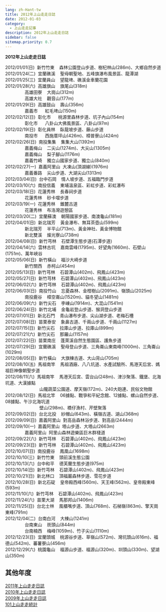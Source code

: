 ```yaml
---
lang: zh-Hant-tw
title: 2012年上山走走日誌
date: 2012-01-03
category: 
  - 上山走走記事
description: 2012年上山走走日誌
sidebar: false
sitemap.priority: 0.7
---
```


**2012年上山走走日誌**
<!-- TODO: 2012 更改連結 -->
<!-- more -->

2012/01/01(日)  新竹竹東    森林公園登山步道、樹杞林山(286m)、大鄉自然步道  
2012/01/24(二)  宜蘭礁溪    聖母朝聖地、五峰旗瀑布風景區、龍潭湖  
2012/01/25(三)  宜蘭員山    望龍埤、礁溪金車蘭花園  
2012/01/28(六)  高雄旗山    旗尾山(318m)  
                高雄田寮    大崗山(312m)  
                高雄大社    觀音山(177m)  
2012/01/29(日)  高雄鼓山    壽山(356m)  
                嘉義市      紅毛埤山(150m)  
2012/02/12(日)  彰化市      桃源里森林步道、坑子內山(154m)  
                彰化市      八卦山大佛風景區、八卦山(97m)  
2012/02/19(日)  彰化員林    臥龍坡步道、藤山步道  
                南投市      西施厝坪山(426m)、樟普寮山(424m)  
2012/02/26(日)  南投集集    集集大山(1392m)  
                嘉義梅山    二尖山(1274m)、大尖山(1305m)  
                嘉義梅山    梨子腳山(1176m)  
                嘉義竹崎    獨立山國家步道、獨立山(840m)  
2012/02/27(一)  嘉義阿里山  大凍山(頂湖線)(1976m)  
                嘉義番路    尖山步道、大湖尖山(1313m)  
2012/03/04(日)  台中石岡    情人坡步道、五福臨門步道  
2012/03/10(六)  南投信義    東埔溫泉區、彩虹步道、彩虹瀑布  
2012/03/18(日)  花蓮秀林    長春祠步道  
                花蓮秀林    砂卡噹步道  
2012/03/19(一)  花蓮秀林    錐麓古道  
                花蓮秀林    布洛灣遊憩區  
2012/03/20(二)  宜蘭蘇澳    朝陽國家步道、南澳龜山(181m)  
2012/04/01(日)  新北瑞芳    黃金瀑布、無耳茶壺山(599m)  
                新北瑞芳    半平山(713m)、黃金神社、黃金博物館  
                新北雙溪    燦光寮山(738m)  
2012/04/08(日)  新竹芎林    石壁潭生態步道(石潭步道)  
2012/04/14(六)  雲林古坑    嘉南雲峰(1795m)、好望角(1660m)、石壁山(1751m)、萬年峽谷  
2012/05/06(日)  新竹橫山    福沙大崎步道  
                新竹關西    赤柯山(454m)  
2012/05/13(日)  新竹芎林    石碧潭山(402m)、飛鳳山(423m)  
2012/05/27(日)  新竹芎林    石碧潭山(402m)、飛鳳山(423m)  
2012/06/02(六)  新竹芎林    石碧潭山(402m)、飛鳳山(423m)  
2012/06/03(日)  南投竹山    忘憂森林、金柑樹山(2091m)、嶺頭山(2025m)  
                南投鹿谷    樟空崙山(1520m)、貓冬望山(1481m)  
2012/06/09(六)  新竹尖石    李崠山(1914m)、大混山(1541m)  
2012/06/24(日)  新竹北埔    金龜岩登山步道、猴洞登山步道  
2012/07/01(日)  新北石門    青山瀑布步道、尖山湖步道、老梅石槽  
2012/07/08(日)  苗栗泰安    象鼻古道、千兩山步道、千兩山(1127m)  
2012/07/15(日)  新竹尖石    拉庫山步道、拉庫山(899m)  
2012/07/21(六)  新竹尖石    那羅山(1157m)  
2012/07/22(日)  苗栗南庄    蓬萊溪自然生態園區、護魚步道  
2012/07/29(日)  宜蘭礁溪    聖母登山步道、三角崙山東南峰(1000m)、三角崙山(1029m)  
2012/08/05(日)  新竹橫山    大旗棟古道、大山背山(705m)  
2012/08/10(五)  馬祖南竿    馬祖酒廠、八八坑道、水產試驗所、馬港天后宮、媽祖巨神像朝聖步道  
2012/08/11(六)  馬祖南竿    馬港天后宮、雲台山(248m)、津沙聚落、鐵堡、北海坑道、大漢據點  
                            山隴蔬菜公園道、摩天嶺(172m)、240大砲連、民俗文物館  
2012/08/12(日)  馬祖北竿    06據點、戰爭和平紀念館、12據點、螺山自然步道、08據點、午沙北海坑道  
                            壁山(298m)、橋仔漁村、芹壁聚落  
2012/09/02(日)  台北北投    紗帽山(643m)、橫嶺古道、湖山(368m)  
2012/09/09(日)  嘉義阿里山  對高岳森林浴步道、對高岳(2444m)  
2012/09/10(一)  嘉義阿里山  塔山步道、大塔山(2663m)  
                嘉義阿里山  阿里山森林遊樂區巨木群棧道  
2012/09/22(六)  新竹芎林    石碧潭山(402m)、飛鳳山(423m)  
2012/09/23(日)  新竹芎林    石碧潭山(402m)、飛鳳山(423m)  
2012/10/07(日)  南投鹿谷    鳳凰山(1698m)  
2012/10/10(三)  新竹竹東    頭前溪生態公園  
2012/10/13(六)  台中和平    德芙蘭生態步道(975m)  
2012/10/14(日)  新竹芎林    石碧潭山(402m)、飛鳳山(423m)  
2012/10/21(日)  新北林口    頂福巖森林步道、雪花步道  
2012/10/28(日)  新北石碇    皇帝殿西峰(560m)、天王峰(562m)、皇帝殿東峰(593m)  
2012/11/10(六)  新竹芎林    石碧潭山(402m)、飛鳳山(423m)  
2012/11/24(六)  苗栗大湖    馬那邦山(1406m)  
2012/11/25(日)  台北士林    風櫃嘴步道、頂山(768m)、石梯嶺(863m)、擎天崗東峰(791m)  
2012/12/04(二)  台南白河    大棟山(1241m)  
                台南東山    崁頭山(844m)  
                台南楠西    梅峰(1059m)、竹子尖山(1110m)  
2012/12/23(日)  宜蘭頭城    桃源谷步道、草嶺山(572m)、灣坑頭山(616m)、福德山(542m)、蕃薯寮山(456m)  
2012/12/29(六)  桃園龜山    福源山步道、福源山(320m)、圳頭山(330m)、望湖山(350m)  

## 其他年度  
[2011年上山走走日誌](/posts/post-266-2011-01-03.md)  
[2010年上山走走日誌](/posts/post-326-2010-01-04.md)  
[2009年上山走走日誌](http://blog.xuite.net/shiun101/1013399/25947579)  
[101上山走走統計](http://blog.xuite.net/shiun101/1013399/30834296)
